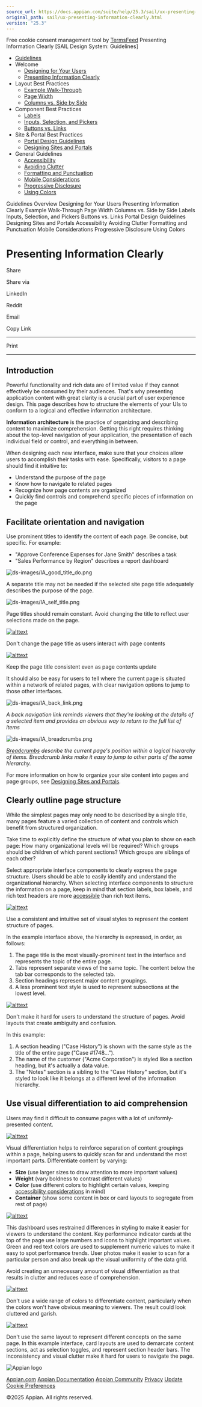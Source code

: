 ```yaml
---
source_url: https://docs.appian.com/suite/help/25.3/sail/ux-presenting-information-clearly.html
original_path: sail/ux-presenting-information-clearly.html
version: "25.3"
---
```


Free cookie consent management tool by [TermsFeed](https://www.termsfeed.com/) Presenting Information Clearly \[SAIL Design System: Guidelines\]

-   [Guidelines](/suite/help/25.3/sail/guidance.html)
-   Welcome
    -   [Designing for Your Users](/suite/help/25.3/sail/ux-designing-for-your-users.html)
    -   [Presenting Information Clearly](#)
-   Layout Best Practices
    -   [Example Walk-Through](/suite/help/25.3/sail/ux-example-walkthrough.html)
    -   [Page Width](/suite/help/25.3/sail/ux-page-width.html)
    -   [Columns vs. Side by Side](/suite/help/25.3/sail/ux-columns-and-side-by-side.html)
-   Component Best Practices
    -   [Labels](/suite/help/25.3/sail/ux-labels.html)
    -   [Inputs, Selection, and Pickers](/suite/help/25.3/sail/ux-inputs.html)
    -   [Buttons vs. Links](/suite/help/25.3/sail/ux-buttons-vs-links.html)
-   Site & Portal Best Practices
    -   [Portal Design Guidelines](/suite/help/25.3/sail/ux-portals.html)
    -   [Designing Sites and Portals](/suite/help/25.3/sail/ux-site-branding.html)
-   General Guidelines
    -   [Accessibility](/suite/help/25.3/sail/ux-accessibility.html)
    -   [Avoiding Clutter](/suite/help/25.3/sail/ux-avoiding-clutter.html)
    -   [Formatting and Punctuation](/suite/help/25.3/sail/ux-formatting-and-punctuation.html)
    -   [Mobile Considerations](/suite/help/25.3/sail/ux-mobile-considerations.html)
    -   [Progressive Disclosure](/suite/help/25.3/sail/ux-progressive-disclosure.html)
    -   [Using Colors](/suite/help/25.3/sail/ux-color-overview.html)

Guidelines Overview Designing for Your Users Presenting Information Clearly Example Walk-Through Page Width Columns vs. Side by Side Labels Inputs, Selection, and Pickers Buttons vs. Links Portal Design Guidelines Designing Sites and Portals Accessibility Avoiding Clutter Formatting and Punctuation Mobile Considerations Progressive Disclosure Using Colors

# Presenting Information Clearly

Share

Share via

LinkedIn

Reddit

Email

Copy Link

* * *

Print

* * *

## Introduction

Powerful functionality and rich data are of limited value if they cannot effectively be consumed by their audiences. That's why presenting application content with great clarity is a crucial part of user experience design. This page describes how to structure the elements of your UIs to conform to a logical and effective information architecture.

**Information architecture** is the practice of organizing and describing content to maximize comprehension. Getting this right requires thinking about the top-level navigation of your application, the presentation of each individual field or control, and everything in between.

When designing each new interface, make sure that your choices allow users to accomplish their tasks with ease. Specifically, visitors to a page should find it intuitive to:

-   Understand the purpose of the page
-   Know how to navigate to related pages
-   Recognize how page contents are organized
-   Quickly find controls and comprehend specific pieces of information on the page

## Facilitate orientation and navigation

Use prominent titles to identify the content of each page. Be concise, but specific. For example:

-   "Approve Conference Expenses for Jane Smith" describes a task
-   "Sales Performance by Region" describes a report dashboard

![ds-images/IA_good_title_do.png](ds-images/IA_good_title_do.png)

A separate title may not be needed if the selected site page title adequately describes the purpose of the page.

![ds-images/IA_self_title.png](ds-images/IA_self_title.png)

Page titles should remain constant. Avoid changing the title to reflect user selections made on the page.

[![alttext](ds-images/IA_change_title_dont.png)](ds-images/IA_change_title_dont.png)

Don't change the page title as users interact with page contents

[![alttext](ds-images/IA_change_title_do.png)](ds-images/IA_change_title_do.png)

Keep the page title consistent even as page contents update

It should also be easy for users to tell where the current page is situated within a network of related pages, with clear navigation options to jump to those other interfaces.

![ds-images/IA_back_link.png](ds-images/IA_back_link.png)

_A back navigation link reminds viewers that they're looking at the details of a selected item and provides an obvious way to return to the full list of items_

![ds-images/IA_breadcrumbs.png](ds-images/IA_breadcrumbs.png)

_[Breadcrumbs](../breadcrumbs-pattern.html) describe the current page's position within a logical hierarchy of items. Breadcrumb links make it easy to jump to other parts of the same hierarchy._

For more information on how to organize your site content into pages and page groups, see [Designing Sites and Portals](ux-site-branding.html#organizing-pages-and-page-groups).

## Clearly outline page structure

While the simplest pages may only need to be described by a single title, many pages feature a varied collection of content and controls which benefit from structured organization.

Take time to explicitly define the structure of what you plan to show on each page: How many organizational levels will be required? Which groups should be children of which parent sections? Which groups are siblings of each other?

Select appropriate interface components to clearly express the page structure. Users should be able to easily identify and understand the organizational hierarchy. When selecting interface components to structure the information on a page, keep in mind that section labels, box labels, and rich text headers are more [accessible](ux-accessibility.html#use-accessible-headers) than rich text items.

[![alttext](ds-images/IA_structure_do.png)](ds-images/IA_structure_do.png)

Use a consistent and intuitive set of visual styles to represent the content structure of pages.

In the example interface above, the hierarchy is expressed, in order, as follows:

1.  The page title is the most visually-prominent text in the interface and represents the topic of the entire page.
2.  Tabs represent separate views of the same topic. The content below the tab bar corresponds to the selected tab.
3.  Section headings represent major content groupings.
4.  A less prominent text style is used to represent subsections at the lowest level.

[![alttext](ds-images/IA_confusing_hierarchy_dont.png)](ds-images/IA_confusing_hierarchy_dont.png)

Don't make it hard for users to understand the structure of pages. Avoid layouts that create ambiguity and confusion.

In this example:

1.  A section heading ("Case History") is shown with the same style as the title of the entire page ("Case #1748…").
2.  The name of the customer ("Acme Corporation") is styled like a section heading, but it's actually a data value.
3.  The "Notes" section is a sibling to the "Case History" section, but it's styled to look like it belongs at a different level of the information hierarchy.

## Use visual differentiation to aid comprehension

Users may find it difficult to consume pages with a lot of uniformly-presented content.

[![alttext](ds-images/IA_diff_dont.png)](ds-images/IA_diff_dont.png)

Visual differentiation helps to reinforce separation of content groupings within a page, helping users to quickly scan for and understand the most important parts. Differentiate content by varying:

-   **Size** (use larger sizes to draw attention to more important values)
-   **Weight** (vary boldness to contrast different values)
-   **Color** (use different colors to highlight certain values, keeping [accessibility considerations](ux-rich-text.html) in mind)
-   **Container** (show some content in box or card layouts to segregate from rest of page)

[![alttext](ds-images/IA_diff_do.png)](ds-images/IA_diff_do.png)

This dashboard uses restrained differences in styling to make it easier for viewers to understand the content. Key performance indicator cards at the top of the page use large numbers and icons to highlight important values. Green and red text colors are used to supplement numeric values to make it easy to spot performance trends. User photos make it easier to scan for a particular person and also break up the visual uniformity of the data grid.

Avoid creating an unnecessary amount of visual differentiation as that results in clutter and reduces ease of comprehension.

[![alttext](ds-images/IA_random_colors_dont.png)](ds-images/IA_random_colors_dont.png)

Don't use a wide range of colors to differentiate content, particularly when the colors won't have obvious meaning to viewers. The result could look cluttered and garish.

[![alttext](ds-images/IA_random_layouts_dont.png)](ds-images/IA_random_layouts_dont.png)

Don't use the same layout to represent different concepts on the same page. In this example interface, card layouts are used to demarcate content sections, act as selection toggles, and represent section header bars. The inconsistency and visual clutter make it hard for users to navigate the page.

![Appian logo](../images/design-sys/logo-appian-white-rebrand.svg)

[Appian.com](https://www.appian.com/) [Appian Documentation](/suite/help/25.3/) [Appian Community](https://community.appian.com) [Privacy](https://appian.com/legal/privacy-information.html) [Update Cookie Preferences](#)
 

©2025 Appian. All rights reserved.